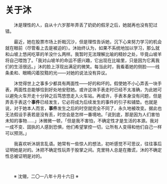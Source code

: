 # 关于沐

&emsp;&emsp;沐是理性的人，自从十六岁那年弄丢了奶奶的假牙之后，她就再也没有犯过错。

&emsp;&emsp;最近，她在股票市场上折戟沉沙，但是理性告诉她，沉下心来努力学习的机会就在眼前（尽管看上去是被迫的）。沐始终认为，如果不系统地加以学习，那么就和山坡上悠闲吃草的羊没什么两样。我暂时无法理解比喻的精妙之处，毕竟山坡羊将自己喂饱了。「我对山坡羊的命运不感兴趣，它出现在比喻里，只是因为它离我们的生活很远。」沐的脸上浮现出满足的微笑。每当此时，我看着她的侧脸——线条柔和、眼睛闪着狡黠的光——对她的说法没有异议。

&emsp;&emsp;沐觉得世上之事多少都具有两面性——好的和坏的。假使她不小心弄丢一块手表，两面性总能够恰到好处地安慰她。或许这块手表走时已经不太准确，为此她可以避免火车开走十分钟之后笃悠悠走入火车站。再或许，手表本身没有问题，但是弄丢手表这个**事件**已经发生，它必将成为后续发生的事件的引子和铺垫。也就是说，对于她本人而言，**事件**发生之后的时空就完全不同了，永久地被改变。据此也无法假设手表若是没有丢，时空会是怎样一番境地。「说到底，那是因为人们害怕未知的事物……」沐微微一顿，「但是我不害怕，不确定性才是生活的本源。我对一成不变、固执的人感到恐惧，他们希望掌控一切，让所有人变得和他们自己一样可以预测。」

&emsp;&emsp;我喜欢听沐胡言乱语。她常有一些惊人的想法，初听感觉不可思议，往往事后证明她是对的。沐把不确定性玩弄于股掌之间。克里特人总是在撒谎，沐的不确定性总被证明是对的。

&emsp;&emsp;

&emsp;&emsp;※ 沈翎，二〇一八年十月十六日 ※